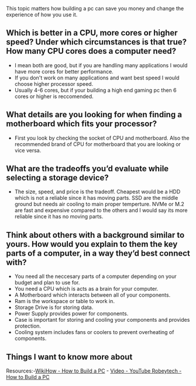 This topic matters how building a pc can save you money and change the experience of how you use it.

## Which is better in a CPU, more cores or higher speed? Under which circumstances is that true? How many CPU cores does a computer need?
- I mean both are good, but if you are handling many applications I would have more cores for better performance.
- If you don't work on many applications and want best speed I would choose higher processor speed.
- Usually 4-6 cores, but if your building a high end gaming pc then 6 cores or higher is reccomended.
  
## What details are you looking for when finding a motherboard which fits your processor?
- First you look by checking the socket of CPU and motherboard. Also the recommended brand of CPU for motherboard that you are looking or vice versa.
  
## What are the tradeoffs you’d evaluate while selecting a storage device?
- The size, speed, and price is the tradeoff. Cheapest would be a HDD which is not a reliable since it has moving parts. SSD are the middle ground but needs air cooling to main proper temperture. NVMe or M.2 are fast and expensive compared to the others and I would say its more reliable since it has no moving parts.

## Think about others with a background similar to yours. How would you explain to them the key parts of a computer, in a way they’d best connect with?
- You need all the neccesary parts of a computer depending on your budget and plan to use for.
- You need a CPU which is acts as a brain for your computer.
- A Motherboard which interacts between all of your components.
- Ram is the workspace or table to work in.
- Storage Drive is for storing data.
- Power Supply provides power for components.
- Case is important for storing and cooling your components and provides protection.
- Cooling system includes fans or coolers to prevent overheating of components.
  

## Things I want to know more about


Resources:-[WikiHow - How to Build a PC](https://www.youtube.com/watch?v=MtALhv22Ltk)
          - [Video - YouTube Robeytech - How to Build a PC](https://www.youtube.com/watch?v=MtALhv22Ltk)
